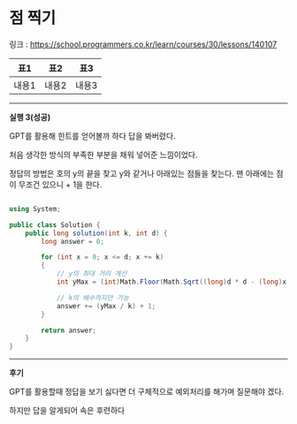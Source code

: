 ﻿# 점 찍기

링크 : https://school.programmers.co.kr/learn/courses/30/lessons/140107

|표1|표2|표3|
|--|--|--|
|내용1|내용2|내용3|


---
**실행 3(성공)**

GPT를 활용해 힌트를 얻어볼까 하다 답을 봐버렸다.

처음 생각한 방식의 부족한 부분을 채워 넣어준 느낌이었다.

정답의 방법은 호의 y의 끝을 찾고 y와 같거나 아래있는 점들을 찾는다.
맨 아래에는 점이 무조건 있으니 + 1을 한다.

```csharp

using System;

public class Solution {
    public long solution(int k, int d) {
        long answer = 0;

        for (int x = 0; x <= d; x += k)
        {
            // y의 최대 거리 계산
            int yMax = (int)Math.Floor(Math.Sqrt((long)d * d - (long)x * x));

            // k의 배수까지만 가능
            answer += (yMax / k) + 1;
        }

        return answer;
    }
}

```

---
**후기**

GPT를 활용할때 정답을 보기 싫다면 더 구체적으로 예외처리를 해가며 질문해야 겠다.

하지만 답을 알게되어 속은 후련하다